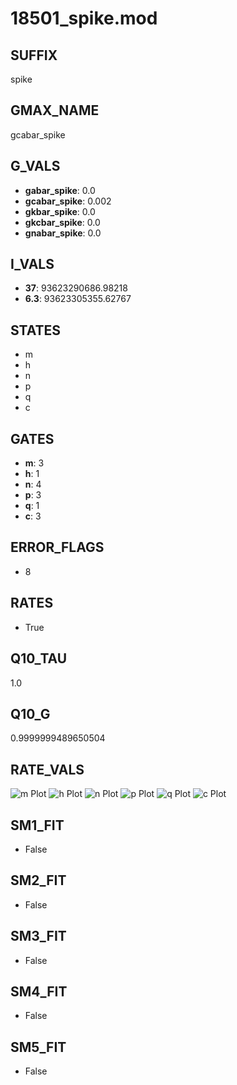 # 18501_spike.mod

## SUFFIX

spike

## GMAX_NAME

gcabar_spike

## G_VALS

- **gabar_spike**: 0.0
- **gcabar_spike**: 0.002
- **gkbar_spike**: 0.0
- **gkcbar_spike**: 0.0
- **gnabar_spike**: 0.0

## I_VALS

- **37**: 93623290686.98218
- **6.3**: 93623305355.62767

## STATES

- m
- h
- n
- p
- q
- c

## GATES

- **m**: 3
- **h**: 1
- **n**: 4
- **p**: 3
- **q**: 1
- **c**: 3

## ERROR_FLAGS

- 8

## RATES

- True

## Q10_TAU

1.0

## Q10_G

0.9999999489650504

## RATE_VALS

![m Plot](/Users/pbozelos/Dropbox/icg-Chai-Panos/supermodels/output_markdown_files/Ca/18501_spike.mod/images/m.png)
![h Plot](/Users/pbozelos/Dropbox/icg-Chai-Panos/supermodels/output_markdown_files/Ca/18501_spike.mod/images/h.png)
![n Plot](/Users/pbozelos/Dropbox/icg-Chai-Panos/supermodels/output_markdown_files/Ca/18501_spike.mod/images/n.png)
![p Plot](/Users/pbozelos/Dropbox/icg-Chai-Panos/supermodels/output_markdown_files/Ca/18501_spike.mod/images/p.png)
![q Plot](/Users/pbozelos/Dropbox/icg-Chai-Panos/supermodels/output_markdown_files/Ca/18501_spike.mod/images/q.png)
![c Plot](/Users/pbozelos/Dropbox/icg-Chai-Panos/supermodels/output_markdown_files/Ca/18501_spike.mod/images/c.png)

## SM1_FIT

- False

## SM2_FIT

- False

## SM3_FIT

- False

## SM4_FIT

- False

## SM5_FIT

- False

